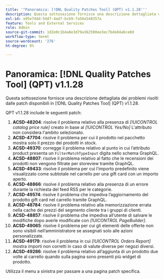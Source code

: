 ```yaml
---
title: '"Panoramica: [!DNL Quality Patches Tool] (QPT) v1.1.28'''
description: Questa sottosezione fornisce una descrizione dettagliata dei problemi risolti dalle patch disponibili in [!DNL Quality Patches Tool] (QPT) v1.1.28.
exl-id: a95e74dd-54d7-4ad7-bcb9-7a59a548357a
feature: Tools and External Services
role: Admin
source-git-commit: 1d2e0c1b4a8e3d79a362500ee3ec7bde84a6ce0d
workflow-type: tm+mt
source-wordcount: '276'
ht-degree: 0%

---
```


# Panoramica: [!DNL Quality Patches Tool] (QPT) v1.1.28

Questa sottosezione fornisce una descrizione dettagliata dei problemi risolti dalle patch disponibili in [!DNL Quality Patches Tool] (QPT) v1.1.28.

QPT v1.1.28 include le seguenti patch:

1. **ACSD-48204**: risolve il problema relativo alla presenza di *[!UICONTROL catalog price rule]* creato in base al *[!UICONTROL Yes/No]* L&#39;attributo non considera l&#39;ambito selezionato.
1. **ACSD-47704**: risolve il problema per cui il prodotto nel pacchetto mostra solo il prezzo dei prodotti in stock.
1. **ACSD-49370**: corregge il problema relativo al punto in cui l’attributo product presenta un `FilterMatchTypeInput` digita nello schema GraphQL.
1. **ACSD-48807**: risolve il problema relativo al fatto che le recensioni dei prodotti non vengono filtrate per storeview tramite GraphQL.
1. **ACSD-49433**: risolve il problema per cui l’importo predefinito viene visualizzato come subtotale nel carrello per una gift card con un importo aperto.
1. **ACSD-48866**: risolve il problema relativo alla presenza di un errore durante la richiesta del feed RSS per le categorie.
1. **ACSD-49574**: risolve il problema che impediva l’aggiornamento del prodotto gift card nel carrello tramite GraphQL.
1. **ACSD-48784**: risolve il problema relativo alla memorizzazione errata nella cache dei prezzi del segmento cliente tra i gruppi di clienti.
1. **ACSD-48857**: risolve il problema che impediva all’utente di salvare le modifiche dopo averle modificate con *[!UICONTROL PageBuilder]*.
1. **ACSD-49065**: risolve il problema per cui gli elementi delle offerte non sono visibili nell’amministratore se assegnati solo alle azioni personalizzate.
1. **ACSD-49179**: risolve il problema in cui *[!UICONTROL Orders Report]* mostra importi non corretti in caso di valute diverse per negozi diversi.
1. **ACSD-49286**: risolve il problema relativo all’aggiunta di un prodotto due volte al carrello quando sulla pagina sono presenti più widget di prodotto.

Utilizza il menu a sinistra per passare a una pagina patch specifica.
